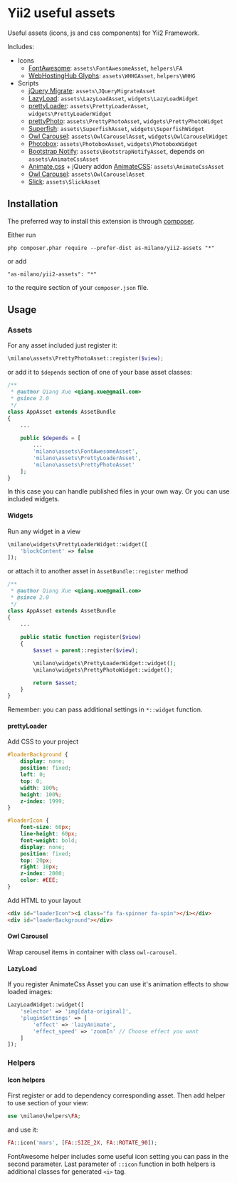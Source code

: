 Yii2 useful assets
==================
Useful assets (icons, js and css components) for Yii2 Framework.

Includes:
* Icons
    * [FontAwesome](http://fontawesome.io): `assets\FontAwesomeAsset`, `helpers\FA`
    * [WebHostingHub Glyphs](http://www.webhostinghub.com/glyphs/): `assets\WHHGAsset`, `helpers\WHHG`
* Scripts
    * [jQuery Migrate](http://blog.jquery.com/2013/05/08/jquery-migrate-1-2-1-released/): `assets\JQueryMigrateAsset`
    * [LazyLoad](http://www.appelsiini.net/projects/lazyload): `assets\LazyLoadAsset`, `widgets\LazyLoadWidget`
    * [prettyLoader](http://www.no-margin-for-errors.com/projects/prettyloader/): `assets\PrettyLoaderAsset`, `widgets\PrettyLoaderWidget`
    * [prettyPhoto](http://www.no-margin-for-errors.com/projects/prettyphoto-jquery-lightbox-clone/): `assets\PrettyPhotoAsset`, `widgets\PrettyPhotoWidget`
    * [Superfish](http://users.tpg.com.au/j_birch/plugins/superfish/): `assets\SuperfishAsset`, `widgets\SuperfishWidget`
    * [Owl Carousel](http://www.owlcarousel.owlgraphic.com/): `assets\OwlCarouselAsset`, `widgets\OwlCarouselWidget`
    * [Photobox](http://dropthebit.com/demos/photobox/): `assets\PhotoboxAsset`, `widgets\PhotoboxWidget`
    * [Bootstrap Notify](http://bootstrap-growl.remabledesigns.com/): `assets\BootstrapNotifyAsset`, depends on `assets\AnimateCssAsset`
    * [Animate.css](http://daneden.github.io/animate.css/)  + jQuery addon [AnimateCSS](https://github.com/craigmdennis/animateCSS): `assets\AnimateCssAsset`
    * [Owl Carousel](http://www.owlcarousel.owlgraphic.com/): `assets\OwlCarouselAsset`
    * [Slick](http://kenwheeler.github.io/slick/): `assets\SlickAsset`

Installation
------------

The preferred way to install this extension is through [composer](http://getcomposer.org/download/).

Either run

```
php composer.phar require --prefer-dist as-milano/yii2-assets "*"
```

or add

```
"as-milano/yii2-assets": "*"
```

to the require section of your `composer.json` file.

Usage
-----

### Assets

For any asset included just register it:

```php
\milano\assets\PrettyPhotoAsset::register($view);
```

or add it to `$depends` section of one of your base asset classes:

```php
/**
 * @author Qiang Xue <qiang.xue@gmail.com>
 * @since 2.0
 */
class AppAsset extends AssetBundle
{
    ...
    
    public $depends = [
        ...
        'milano\assets\FontAwesomeAsset',
        'milano\assets\PrettyLoaderAsset',
        'milano\assets\PrettyPhotoAsset'
    ];
}
```

In this case you can handle published files in your own way. Or you can use included widgets.

#### Widgets

Run any widget in a view

```php
\milano\widgets\PrettyLoaderWidget::widget([
    'blockContent' => false
]);
```

or attach it to another asset in `AssetBundle::register` method

```php
/**
 * @author Qiang Xue <qiang.xue@gmail.com>
 * @since 2.0
 */
class AppAsset extends AssetBundle
{
    ...
    
    public static function register($view)
    {
        $asset = parent::register($view);

        \milano\widgets\PrettyLoaderWidget::widget();
        \milano\widgets\PrettyPhotoWidget::widget();

        return $asset;
    }
}
```

Remember: you can pass additional settings in `*::widget` function.

#### prettyLoader

Add CSS to your project

```css
#loaderBackground {
    display: none;
    position: fixed;
    left: 0;
    top: 0;
    width: 100%;
    height: 100%;
    z-index: 1999;
}

#loaderIcon {
    font-size: 60px;
    line-height: 60px;
    font-weight: bold;
    display: none;
    position: fixed;
    top: 20px;
    right: 10px;
    z-index: 2000;
    color: #EEE;
}
```

Add HTML to your layout

```html
<div id="loaderIcon"><i class="fa fa-spinner fa-spin"></i></div>
<div id="loaderBackground"></div>
```

#### Owl Carousel

Wrap carousel items in container with class `owl-carousel`.

#### LazyLoad

If you register AnimateCss Asset you can use it's animation effects to show loaded images:

```php
LazyLoadWidget::widget([
    'selector' => 'img[data-original]',
    'pluginSettings' => [
        'effect' => 'lazyAnimate',
        'effect_speed' => 'zoomIn' // Choose effect you want
    ]
]);
```

### Helpers

#### Icon helpers

First register or add to dependency corresponding asset.
Then add helper to use section of your view:

```php
use \milano\helpers\FA;
```

and use it:

```php
FA::icon('mars', [FA::SIZE_2X, FA::ROTATE_90]);
```

FontAwesome helper includes some useful icon setting you can pass in the second parameter.
Last parameter of `::icon` function in both helpers is additional classes for generated `<i>` tag.

